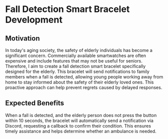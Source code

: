 # Fall Detection Smart Bracelet Development  

## Motivation  
In today's aging society, the safety of elderly individuals has become a significant concern. Commercially available smartwatches are often expensive and include features that may not be useful for seniors. Therefore, I aim to create a fall detection smart bracelet specifically designed for the elderly. This bracelet will send notifications to family members when a fall is detected, allowing young people working away from home to stay informed about the safety of their elderly loved ones. This proactive approach can help prevent regrets caused by delayed responses.  

## Expected Benefits  
When a fall is detected, and the elderly person does not press the button within 10 seconds, the bracelet will automatically send a notification via Discord, requesting a callback to confirm their condition. This ensures timely assistance and helps determine whether an ambulance is needed.  

